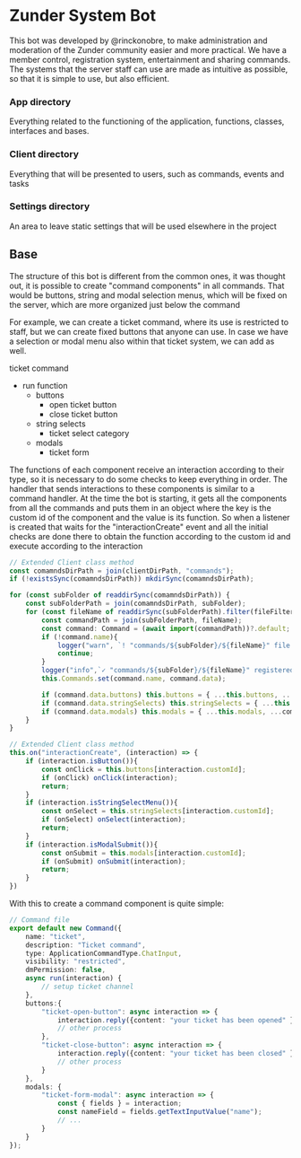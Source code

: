 # Zunder System Bot

This bot was developed by @rinckonobre, to make administration and moderation of the Zunder community easier and more practical. We have a member control, registration system, entertainment and sharing commands. The systems that the server staff can use are made as intuitive as possible, so that it is simple to use, but also efficient.

### App directory
Everything related to the functioning of the application, functions, classes, interfaces and bases.

### Client directory
Everything that will be presented to users, such as commands, events and tasks

### Settings directory
An area to leave static settings that will be used elsewhere in the project

## Base
The structure of this bot is different from the common ones, it was thought out, it is possible to create "command components" in all commands.
That would be buttons, string and modal selection menus, which will be fixed on the server, which are more organized just below the command

For example, we can create a ticket command, where its use is restricted to staff, but we can create fixed buttons that anyone can use. In case we have a selection or modal menu also within that ticket system, we can add as well.

ticket command
- run function
  - buttons
    - open ticket button
    - close ticket button
  - string selects
    - ticket select category
  - modals
    - ticket form 
  
The functions of each component receive an interaction according to their type, so it is necessary to do some checks to keep everything in order.
The handler that sends interactions to these components is similar to a command handler.
At the time the bot is starting, it gets all the components from all the commands and puts them in an object where the key is the custom id of the component and the value is its function. So when a listener is created that waits for the "interactionCreate" event and all the initial checks are done there to obtain the function according to the custom id and execute according to the interaction

```ts
// Extended Client class method
const comamndsDirPath = join(clientDirPath, "commands");
if (!existsSync(comamndsDirPath)) mkdirSync(comamndsDirPath);

for (const subFolder of readdirSync(comamndsDirPath)) {
    const subFolderPath = join(comamndsDirPath, subFolder);
    for (const fileName of readdirSync(subFolderPath).filter(fileFilter)){
        const commandPath = join(subFolderPath, fileName);
        const command: Command = (await import(commandPath))?.default;
        if (!command.name){
            logger("warn", `! "commands/${subFolder}/${fileName}" file is not exporting a Command`.yellow.italic);
            continue;
        }
        logger("info",`✓ "commands/${subFolder}/${fileName}" registered as ${command.name.cyan}`.green);
        this.Commands.set(command.name, command.data);

        if (command.data.buttons) this.buttons = { ...this.buttons, ...command.data.buttons };
        if (command.data.stringSelects) this.stringSelects = { ...this.stringSelects, ...command.data.stringSelects };
        if (command.data.modals) this.modals = { ...this.modals, ...command.data.modals };
    }
}
```
```ts
// Extended Client class method
this.on("interactionCreate", (interaction) => {
    if (interaction.isButton()){
        const onClick = this.buttons[interaction.customId];
        if (onClick) onClick(interaction);
        return;
    }
    if (interaction.isStringSelectMenu()){
        const onSelect = this.stringSelects[interaction.customId];
        if (onSelect) onSelect(interaction);
        return;
    }
    if (interaction.isModalSubmit()){
        const onSubmit = this.modals[interaction.customId];
        if (onSubmit) onSubmit(interaction);
        return;
    }
})
```

With this to create a command component is quite simple:

```ts
// Command file
export default new Command({
    name: "ticket",
    description: "Ticket command",
    type: ApplicationCommandType.ChatInput,
    visibility: "restricted",
    dmPermission: false,
    async run(interaction) {
        // setup ticket channel
    },
    buttons:{
        "ticket-open-button": async interaction => {
            interaction.reply({content: "your ticket has been opened" })
            // other process
        },
        "ticket-close-button": async interaction => {
            interaction.reply({content: "your ticket has been closed" })
            // other process
        }
    },
    modals: {
        "ticket-form-modal": async interaction => {
            const { fields } = interaction;
            const nameField = fields.getTextInputValue("name");
            // ...
        }
    }
});
```